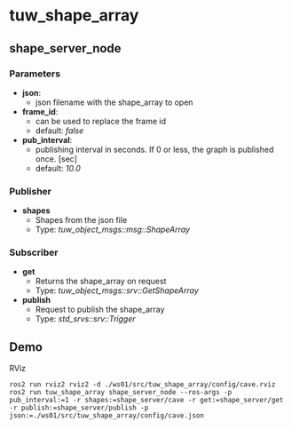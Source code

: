 # tuw_shape_array
## shape_server_node
### Parameters
* __json__: 
  * json filename with the shape_array to open
* __frame_id__: 
  * can be used to replace the frame id
  * default: *false*
* __pub_interval__: 
  * publishing interval in seconds. If 0 or less, the graph is published once. [sec]
  * default: *10.0*
### Publisher
* __shapes__
  * Shapes from the json file
  * Type: *tuw_object_msgs::msg::ShapeArray*
### Subscriber
* __get__
  * Returns the shape_array on request
  * Type: *tuw_object_msgs::srv::GetShapeArray*
* __publish__
  * Request to publish the shape_array
  * Type: *std_srvs::srv::Trigger*

## Demo
RViz
```
ros2 run rviz2 rviz2 -d ./ws01/src/tuw_shape_array/config/cave.rviz
ros2 run tuw_shape_array shape_server_node --ros-args -p pub_interval:=1 -r shapes:=shape_server/cave -r get:=shape_server/get -r publish:=shape_server/publish -p json:=./ws01/src/tuw_shape_array/config/cave.json
```
